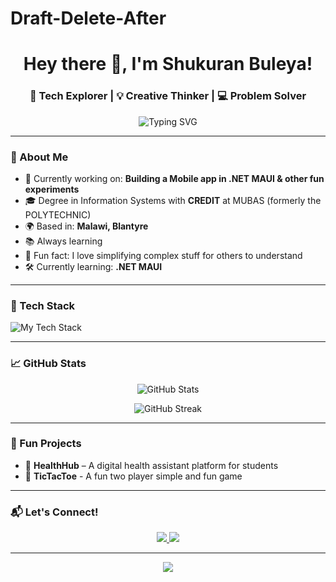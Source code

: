 # Draft-Delete-After
<h1 align="center">Hey there 👋, I'm Shukuran Buleya!</h1>
<h3 align="center">🚀 Tech Explorer | 💡 Creative Thinker | 💻 Problem Solver</h3>

<p align="center">
  <img src="https://readme-typing-svg.demolab.com?font=Fira+Code&weight=500&pause=1000&center=true&vCenter=true&width=435&lines=Welcome+to+my+GitHub!;I'm+passionate+about+tech+%F0%9F%92%BB;Always+building+cool+stuff+%F0%9F%A4%96" alt="Typing SVG" />
</p>

---

### 🌟 About Me

- 🔭 Currently working on: **Building a Mobile app in .NET MAUI & other fun experiments**
- 🎓 Degree in Information Systems with **CREDIT** at MUBAS (formerly the POLYTECHNIC)
- 🌍 Based in: **Malawi, Blantyre**
- 📚 Always learning
- 🧠 Fun fact: I love simplifying complex stuff for others to understand
- 🛠️ Currently learning: **.NET MAUI**

---

### 🚀 Tech Stack

<img src="https://skillicons.dev/icons?i=python,django,js,html,css,cs,dotnet,fastapi,tailwind,react,postgres,mysql,linux,bash,git,github,vscode,flask,docker,blender,discord,figma" alt="My Tech Stack" />

---

### 📈 GitHub Stats

<p align="center">
  <img src="https://github-readme-stats.vercel.app/api?username=Shuk-Buleya&show_icons=true&theme=radical" alt="GitHub Stats" />
</p>

<p align="center">
  <img src="https://github-readme-streak-stats.herokuapp.com/?user=YourGitHubUsername&theme=radical" alt="GitHub Streak" />
</p>

---

### 🧩 Fun Projects

- 💬 **HealthHub** – A digital health assistant platform for students
- 🎨 **TicTacToe** - A fun two player simple and fun game

---

### 📬 Let's Connect!

<p align="center">
  <a href="https://mw.linkedin.com/in/shukuran-buleya-55301b307" target="_blank">
    <img src="https://img.shields.io/badge/LinkedIn-blue?style=for-the-badge&logo=linkedin" />
  </a>
  <a href="mailto:buleyashukuran@gmail.com">
    <img src="https://img.shields.io/badge/Email-D14836?style=for-the-badge&logo=gmail&logoColor=white" />
  </a>
</p>

---

<p align="center">
  <img src="https://quotes-github-readme.vercel.app/api?type=horizontal&theme=radical" />
</p>

<!-- You can add a visitor count badge too if you want -->

<!--
<p align="center">
  <img src="https://komarev.com/ghpvc/?username=YourGitHubUsername&style=flat-square&color=blue" alt="" />
</p>
-->

